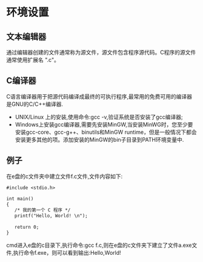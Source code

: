 ﻿# 环境设置
## 文本编辑器
通过编辑器创建的文件通常称为源文件，源文件包含程序源代码。C程序的源文件通常使用扩展名 ".c"。

## C编译器
C语言编译器用于把源代码编译成最终的可执行程序,最常用的免费可用的编译器是GNU的C/C++编译器.
* UNIX/Linux 上的安装,使用命令:gcc -v,验证系统是否安装了gcc编译器;
* Windows上安装gcc编译器,需要先安装MinGW,当安装MinWG时，您至少要安装gcc-core、gcc-g++、binutils和MinGW runtime，但是一般情况下都会安装更多其他的项。添加安装的MinGW的bin子目录到PATH环境变量中.

## 例子
在e盘的c文件夹中建立文件f.c文件,文件内容如下:
```txt
#include <stdio.h>
 
int main()
{
   /* 我的第一个 C 程序 */
   printf("Hello, World! \n");
   
   return 0;
}

```
cmd进入e盘的c目录下,执行命令:gcc f.c,则在e盘的c文件夹下建立了文件a.exe文件,执行命令f.exe，则可以看到输出:Hello,World!
